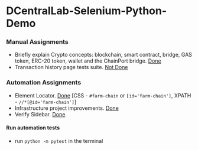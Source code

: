 # DCentralLab-Selenium-Python-Demo

### Manual Assignments
* Briefly explain Crypto concepts: blockchain, smart contract, bridge, GAS token, ERC-20 token, wallet and the ChainPort bridge. [Done](manual/crypto_concepts.txt)
* Transaction history page tests suite. [Not Done](manual/transaction_tab_test_cases.txt)


### Automation Assignments
* Element Locator. [Done](tests/test_tokens_farm.py) [CSS - `#farm-chain` or `[id='farm-chain']`, XPATH - `//*[@id='farm-chain']`]
* Infrastructure project improvements. [Done](infra_improvements.md)
* Verify Sidebar. [Done](tests/test_tokens_farm.py)


#### Run automation tests
* run `python -m pytest` in the terminal